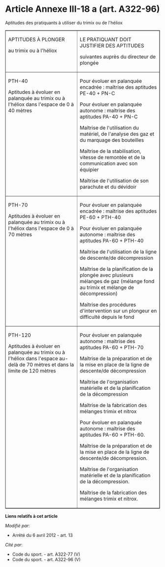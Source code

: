 # Article Annexe III-18 a (art. A322-96)

Aptitudes des pratiquants à utiliser du trimix ou de l'héliox

<table width="680" cellpadding="0" border="1">
  <tbody>
    <tr>
      <td valign="top">

APTITUDES À PLONGER

au trimix ou à l'héliox

</td>
      <td valign="top">

LE PRATIQUANT DOIT JUSTIFIER DES APTITUDES

suivantes auprès du directeur de plongée

</td>
    </tr>
    <tr>
      <td valign="top">

PTH-40

Aptitudes à évoluer en palanquée au trimix ou à l'héliox dans l'espace de 0 à 40 mètres

</td>
      <td valign="top">

Pour évoluer en palanquée encadrée : maîtrise des aptitudes PE-40 + PN-C

Pour évoluer en palanquée autonome : maîtrise des aptitudes PA-40 + PN-C

Maîtrise de l'utilisation du matériel, de l'analyse des gaz et du marquage des bouteilles

Maîtrise de la stabilisation, vitesse de remontée et de la communication avec son équipier

Maîtrise de l'utilisation de son parachute et du dévidoir

</td>
    </tr>
    <tr>
      <td valign="top">

PTH-70 

Aptitudes à évoluer en palanquée au trimix ou à l'héliox dans l'espace de 0 à 70 mètres

</td>
      <td valign="top">

Pour évoluer en palanquée encadrée : maîtrise des aptitudes PE-60 + PTH-40

Pour évoluer en palanquée autonome : maîtrise des aptitudes PA-60 + PTH-40

Maîtrise de l'utilisation de la ligne de descente/de décompression

Maîtrise de la planification de la plongée avec plusieurs mélanges de gaz (mélange fond au trimix et mélange de
décompression)

Maîtrise des procédures d'intervention sur un plongeur en difficulté depuis le fond

</td>
    </tr>
    <tr>
      <td valign="top">

PTH-120 

Aptitudes à évoluer en palanquée au trimix ou à l'héliox dans l'espace au-delà de 70 mètres et dans la limite de 120 mètres

</td>
      <td valign="top">

Pour évoluer en palanquée autonome : maîtrise des aptitudes PA-60 + PTH-70

Maîtrise de la préparation et de la mise en place de la ligne de descente/de décompression

Maîtrise de l'organisation matérielle et de la planification de la décompression

Maîtrise de la fabrication des mélanges trimix et nitrox

Pour évoluer en palanquée autonome : maîtrise des aptitudes PA-60 + PTH-60.

Maîtrise de la préparation et de la mise en place de la ligne de descente/de décompression.

Maîtrise de l'organisation matérielle et de la planification de la décompression.

Maîtrise de la fabrication des mélanges trimix et nitrox.

</td>
    </tr>
  </tbody>
</table>

**Liens relatifs à cet article**

_Modifié par_:

  - Arrêté du 6 avril 2012 - art. 13

_Cité par_:

  - Code du sport. - art. A322-77 (V)
  - Code du sport. - art. A322-96 (V)
